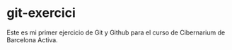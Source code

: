 # git-exercici
Este es mi primer ejercicio de Git y Github para el curso de Cibernarium de Barcelona Activa.
